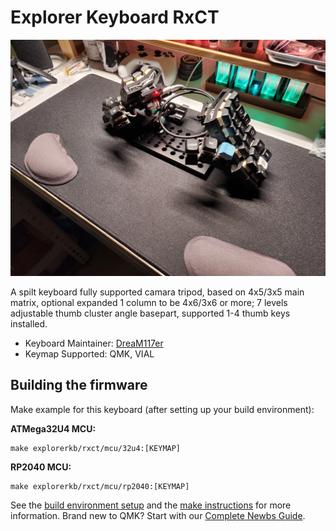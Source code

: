 # Explorer Keyboard RxCT

![Explorer Keyboard RxCT](https://github.com/DreaM117er/Explorer-Keyboard-RxCT/blob/main/image/image0.jpg)

A spilt keyboard fully supported camara tripod, based on 4x5/3x5 main matrix, optional expanded 1 column to be 4x6/3x6 or more; 7 levels adjustable thumb cluster angle basepart, supported 1-4 thumb keys installed.

* Keyboard Maintainer: [DreaM117er](https://github.com/DreaM117er)
* Keymap Supported: QMK, VIAL

## Building the firmware

Make example for this keyboard (after setting up your build environment):

**ATMega32U4 MCU:**

    make explorerkb/rxct/mcu/32u4:[KEYMAP]

**RP2040 MCU:**

    make explorerkb/rxct/mcu/rp2040:[KEYMAP]


See the [build environment setup](https://docs.qmk.fm/#/getting_started_build_tools) and the [make instructions](https://docs.qmk.fm/#/getting_started_make_guide) for more information. Brand new to QMK? Start with our [Complete Newbs Guide](https://docs.qmk.fm/#/newbs).

